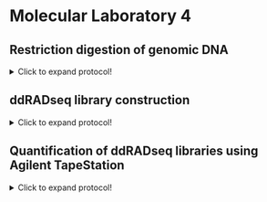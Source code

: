 # Molecular Laboratory 4

## Restriction digestion of genomic DNA

<details>
  <summary>Click to expand protocol!</summary>

  >Magnetic Beads are valuable for extracting genomic DNA, removing small unwanted nucleic acids (e.g. primers, adapaters), and size selection. Modified from B. Faircloth and T. Glenn protocol (UCLA, 2011). Original protocol by Rohland and Reich [2012](https://www.ncbi.nlm.nih.gov/pmc/articles/PMC3337438/).

**Materials**

* T4 DNA Ligase
* Adapter Oligonuclotides
* NEB Phusion polymerase
* Illumina TruSeq primers
* Nuclease-free water
* Magnetic tube rack


**Protocol**
1. Using the a-tailed reactions from the last unit...
</details>

## ddRADseq library construction

<details>
  <summary>Click to expand protocol!</summary>

  >Magnetic Beads are valuable for extracting genomic DNA, removing small unwanted nucleic acids (e.g. primers, adapaters), and size selection. Modified from B. Faircloth and T. Glenn protocol (UCLA, 2011). Original protocol by Rohland and Reich [2012](https://www.ncbi.nlm.nih.gov/pmc/articles/PMC3337438/).

**Materials**

* T4 DNA Ligase
* Adapter Oligonuclotides
* NEB Phusion polymerase
* Illumina TruSeq primers
* Nuclease-free water
* Magnetic tube rack


**Protocol**
1. Using the a-tailed reactions from the last unit...
</details>

## Quantification of ddRADseq libraries using Agilent TapeStation

<details>
  <summary>Click to expand protocol!</summary>

  >We will now find out if each of the enrichment on each of our ten sample pools was successful using the Agilent TapeStation. 

**Materials**

* PCR-enriched RADseq libraries
* Agilent TapeStation
* Agilent D1000 Tape cartridge
* Agilent D1000 Sample Buffer
* Agilent D1000 Ladder
* TapeStation vortex (IKA)
* TapeStation loading tubes
* TapeStation pippette tips and pippetter

**Protocol**
>This is taken (more or less) directly from the Agilent TapeStation D1000 [protocol](https://www.agilent.com/cs/library/usermanuals/public/ScreenTape_D1000_QG.pdf)  
  
1. Turn on TapeStation System and connected computer. 

2. Launch the TapeStation Controller Software (icon on desktop)
  
3. Load D1000 ScreenTape into device and loading tips
  
4. Allow reagents (Buffer and Ladder) to sit at room temperature for 30 minutes prior to use. 
  
5. Vortex Buffer and spin down before use. 
  
6. Mix 3 uL Buffer with 1 uL Ladder in a clean TapeStation tube. 
  
7. Mix 3 uL Buffer with 1 uL enriched capture Library
  
8. Spin ladder and sample down in a mini-centrifuge. 
  
9. Vortex using IKA vortexer at 2000 rpm for 1 minute. 
  
10. Again, spin ladder and sample down in a mini-centrifuge.
  
11. Load samples into the TapeStation instrument.
  
12. Select the required samples on the TapeStation Controller. 
  
13. Click 'Start' and specify a filename with which to save results. 
  
14. If there is evidence that all of the sub-libraries have worked, proceed to step 15. 
  
15. We will now pool the sub-libraries to make your final ddRADseq libray for sequencing. 
  
</details>

